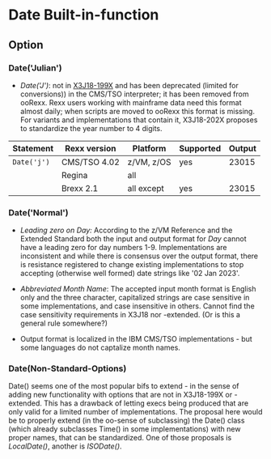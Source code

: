 # Date Built-in-function

## Option

### Date('Julian')
- *Date('J')*:
 not in [X3J18-199X](https://github.com/RexxLA/rexx-repository/blob/master/ARB/standards/historic/j18pub.pdf) and has been deprecated (limited for conversions)) in the CMS/TSO interpreter; it has been removed from ooRexx. Rexx users working with mainframe data need this format almost daily; when scripts are moved to ooRexx this format is missing. For variants and implementations that contain it, X3J18-202X proposes to standardize the year number to 4 digits.

| Statement   | Rexx version | Platform  | Supported | Output |
|-----------  |--------------|-----------|-----------|--------|
| `Date('j')` | CMS/TSO 4.02 | z/VM, z/OS| yes       | 23015  |
|             | Regina       | all       |           ||
|             | Brexx 2.1    | all except| yes       | 23015  |



### Date('Normal')
- *Leading zero on Day:*
According to the z/VM Reference and the Extended Standard both the input and output format for *Day* cannot have a leading zero for day numbers 1-9. Implementations are inconsistent and while there is consensus over the output format, there is resistance registered to change existing implementations to stop accepting (otherwise well formed) date strings like '02 Jan 2023'.
- *Abbreviated Month Name*: 
The accepted input month format is English only and the three character, capitalized strings are case sensitive in some implementations, and case insensitive in others. Cannot find the case sensitivity requirements in X3J18 nor -extended. (Or is this a general rule somewhere?) 

- Output format is localized in the IBM CMS/TSO implementations - but some languages do not captalize month names.

### Date(Non-Standard-Options)
Date() seems one of the most popular bifs to extend - in the sense of adding new functionality with options that are not in X3J18-199X or -extended. This has a drawback of letting execs being produced that are only valid for a limited number of implementations. The proposal here would be to properly extend (in the oo-sense of subclassing) the Date() class (which already subclasses Time() in some implementations) with new proper names, that can be standardized. One of those proposals is *LocalDate()*, another is *ISODate()*.
